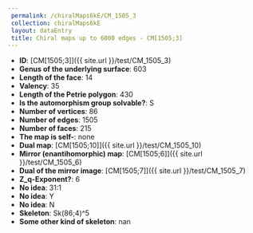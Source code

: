 ```yaml
--- 
 permalink: /chiralMaps6kE/CM_1505_3 
 collection: chiralMaps6kE
 layout: dataEntry
 title: Chiral maps up to 6000 edges - CM[1505;3]
---
```


- **ID**: [CM[1505;3]]({{ site.url }}/test/CM_1505_3)
- **Genus of the underlying surface**: 603
- **Length of the face**: 14
- **Valency**: 35
- **Length of the Petrie polygon**: 430
- **Is the automorphism group solvable?**: S
- **Number of vertices**: 86
- **Number of edges**: 1505
- **Number of faces**: 215
- **The map is self-**: none
- **Dual map**: [CM[1505;10]]({{ site.url }}/test/CM_1505_10)
- **Mirror (enantihomorphic) map**: [CM[1505;6]]({{ site.url }}/test/CM_1505_6)
- **Dual of the mirror image**: [CM[1505;7]]({{ site.url }}/test/CM_1505_7)
- **Z_q-Exponent?**: 6
- **No idea**:  31:1
- **No idea**: Y
- **No idea**: N
- **Skeleton**: Sk(86;4)^5
- **Some other kind of skeleton**: nan
